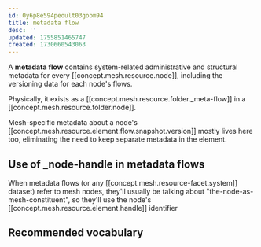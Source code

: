 ```yaml
---
id: 0y6p8e594peoult03gobm94
title: metadata flow
desc: ''
updated: 1755851465747
created: 1730660543063
---
```


A **metadata flow** contains system-related administrative and structural metadata for every [[concept.mesh.resource.node]], including the versioning data for each node's flows.

Physically, it exists as a [[concept.mesh.resource.folder._meta-flow]] in a [[concept.mesh.resource.folder.node]].

Mesh-specific metadata about a node's [[concept.mesh.resource.element.flow.snapshot.version]] mostly lives here too, eliminating the need to keep separate metadata in the element. 

## Use of _node-handle in metadata flows

When metadata flows (or any [[concept.mesh.resource-facet.system]] dataset) refer to mesh nodes, they'll usually be talking about "the-node-as-mesh-constituent", so they'll use the node's [[concept.mesh.resource.element.handle]] identifier

## Recommended vocabulary

